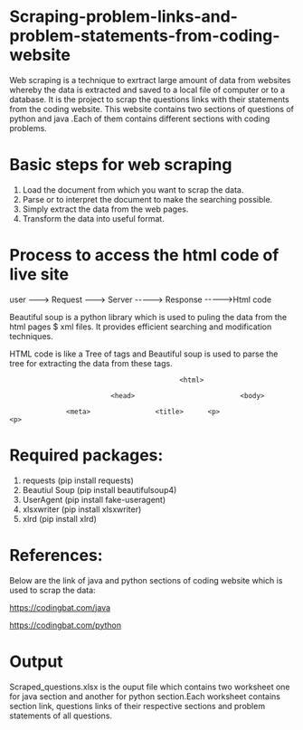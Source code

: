 # Scraping-problem-links-and-problem-statements-from-coding-website

Web scraping is a technique to exrtract large amount of data from websites whereby the data is extracted and saved to a local file of computer or to a database.
It is the project to scrap the questions links with their statements from the coding website. This website contains two sections of questions of python and java .Each of them contains different sections with coding problems.


# Basic steps for web scraping

1. Load the document from which you want to scrap the data.
2. Parse or to interpret the document to make the searching possible.
3. Simply extract the data from the web pages.
4. Transform the data into useful format.

# Process to access the html code of live site

user ---> Request ---> Server -----> Response ----->Html code

Beautiful soup is a python library which is used to puling the data from the html pages $ xml files. It provides efficient searching and modification techniques.

HTML code is like a Tree of tags and Beautiful soup is used to parse the tree for extracting the data from these tags.

                                              <html>
                                           
                             <head>                          <body>
                             
                  <meta>                <title>      <p>                 <p>
                  
 # Required packages: 
 
 1. requests (pip install requests)
 2. Beautiul Soup (pip install beautifulsoup4)
 3. UserAgent (pip install fake-useragent)
 4. xlsxwriter (pip install xlsxwriter)
 5. xlrd (pip install xlrd)
 
# References:

Below are the link of java and python sections of coding website which is used to scrap the data:

https://codingbat.com/java

https://codingbat.com/python

# Output

Scraped_questions.xlsx is the ouput file which contains two worksheet one for java section and another for python section.Each worksheet contains section link, questions links of their respective sections and problem statements of all questions. 


                  
          
